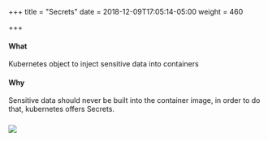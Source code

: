+++
title = "Secrets"
date = 2018-12-09T17:05:14-05:00
weight = 460

+++

#### What

Kubernetes object to inject sensitive data into containers

#### Why 

Sensitive data should never be built into the container image, in order to do that, kubernetes offers Secrets. 

### ![](/images/kubernetes/secret.png) 
